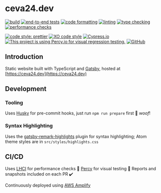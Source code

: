 # ceva24.dev

[![build](https://github.com/ceva24/ceva24.dev/actions/workflows/build.yml/badge.svg)](https://github.com/ceva24/ceva24.dev/actions/workflows/build.yml)
[![end-to-end tests](https://github.com/ceva24/ceva24.dev/actions/workflows/test-e2e.yml/badge.svg)](https://github.com/ceva24/ceva24.dev/actions/workflows/test-e2e.yml)
[![code formatting](https://github.com/ceva24/ceva24.dev/actions/workflows/check-format.yml/badge.svg)](https://github.com/ceva24/ceva24.dev/actions/workflows/check-format.yml)
[![linting](https://github.com/ceva24/ceva24.dev/actions/workflows/lint.yml/badge.svg)](https://github.com/ceva24/ceva24.dev/actions/workflows/lint.yml)
[![type checking](https://github.com/ceva24/ceva24.dev/actions/workflows/check-types.yml/badge.svg)](https://github.com/ceva24/ceva24.dev/actions/workflows/check-types.yml)
[![performance checks](https://github.com/ceva24/ceva24.dev/actions/workflows/check-performance.yml/badge.svg)](https://github.com/ceva24/ceva24.dev/actions/workflows/check-performance.yml)

[![code style: prettier](https://img.shields.io/badge/code_style-prettier-ff69b4.svg)](https://github.com/prettier/prettier)
[![XO code style](https://img.shields.io/badge/code_style-XO-5ed9c7.svg)](https://github.com/xojs/xo)
[![Cypress.io](https://img.shields.io/badge/tested%20with-Cypress-04C38E.svg)](https://www.cypress.io/)
[![This project is using Percy.io for visual regression testing.](https://percy.io/static/images/percy-badge.svg)](https://percy.io/788e43c2/ceva24.dev)
[![GitHub](https://img.shields.io/github/license/ceva24/openapi-steamworks-web-api?color=blue)](https://github.com/ceva24/openapi-steamworks-web-api/blob/update-status-badges/LICENSE)

## Introduction

Static website built with TypeScript and [Gatsby](https://www.gatsbyjs.org/), hosted at [https://ceva24.dev](https://ceva24.dev)

## Development

### Tooling

Uses [Husky](https://typicode.github.io/husky/#/) for pre-commit hooks, just run `npm run prepare` first 🐶 _woof_!

### Syntax Highlighting

Uses the [gatsby-remark-highlights](https://github.com/amitpatra/gatsby-remark-highlights) plugin for syntax highlighting; Atom theme styles are in `src/styles/highlights.css`

## CI/CD

Uses [LHCI](https://github.com/GoogleChrome/lighthouse-ci) for performance checks 🚦 [Percy](https://percy.io/788e43c2/ceva24.dev) for visual testing 🦔 Reports and snapshots included on each PR ✔️

Continuously deployed using [AWS Amplify](https://aws.amazon.com/amplify/)
